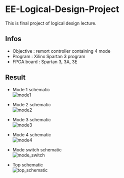 # EE-Logical-Design-Project

This is final project of logical design lecture.  
 ## Infos
- Objective : remort controller containing 4 mode
- Program :  Xilinx Spartan 3 program  
- FPGA board : Spartan 3, 3A, 3E

## Result
- Mode 1 schematic  
![mode1](https://user-images.githubusercontent.com/26185179/100887168-ff510b80-34f7-11eb-965f-8737633088cf.png)  

- Mode 2 schematic  
![mode2](https://user-images.githubusercontent.com/26185179/100887170-00823880-34f8-11eb-98a1-9756a0f81c10.png)  

- Mode 3 schematic  
![mode3](https://user-images.githubusercontent.com/26185179/100887175-011acf00-34f8-11eb-8a3d-e031039c59d1.png)  

- Mode 4 schematic  
![mode4](https://user-images.githubusercontent.com/26185179/100887177-01b36580-34f8-11eb-96aa-01eaabde2fe9.png)  

- Mode switch schematic  
![mode_switch](https://user-images.githubusercontent.com/26185179/100887182-02e49280-34f8-11eb-9693-99034ffcf06c.png)  

- Top schematic  
![top_schematic](https://user-images.githubusercontent.com/26185179/100887190-0415bf80-34f8-11eb-8428-cb8e5af0f3ae.png)
